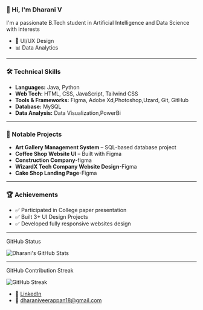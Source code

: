 
### 👋 Hi, I'm Dharani V

I'm a passionate B.Tech student in Artificial Intelligence and Data Science with interests 

- 🎨 UI/UX Design
- 📊 Data Analytics

---

### 🛠️ Technical Skills

- **Languages:** Java, Python
- **Web Tech:** HTML, CSS, JavaScript, Tailwind CSS
- **Tools & Frameworks:** Figma, Adobe Xd,Photoshop,Uzard, Git, GitHub
- **Database:** MySQL
- **Data Analysis:** Data Visualization,PowerBi

---

### 💼 Notable Projects

-  **Art Gallery Management System** – SQL-based database project
-  **Coffee Shop Website UI** – Built with Figma
-  **Construction Company**-figma
-  **WizardX Tech Company Website Design**-Figma
-  **Cake Shop Landing Page**-Figma
---

### 🏆 Achievements

- ✅ Participated in College paper presentation
- ✅ Built 3+ UI Design Projects
- ✅ Developed fully responsive websites design

---
 GitHub Status

![Dharani's GitHub Stats](https://github-readme-stats.vercel.app/api?username=dharanidharu&show_icons=true&theme=default)

---

GitHub Contribution Streak

![GitHub Streak](https://github-readme-streak-stats.herokuapp.com/?user=dharanidharu&theme=default)



- 🔗 [LinkedIn](https://rb.gy/ta2lti)
- 📧 dharaniveerappan18@gmail.com
